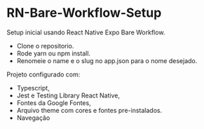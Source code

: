 # RN-Bare-Workflow-Setup
Setup inicial usando React Native Expo Bare Workflow.

- Clone o repositorio.
- Rode yarn ou npm install.
- Renomeie o name e o slug no app.json para o nome desejado.

Projeto configurado com:
- Typescript,
- Jest e Testing Library React Native,
- Fontes da Google Fontes,
- Arquivo theme com cores e fontes pre-instalados.
- Navegação
